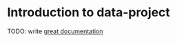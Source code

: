 # Introduction to data-project

TODO: write [great documentation](http://jacobian.org/writing/what-to-write/)
